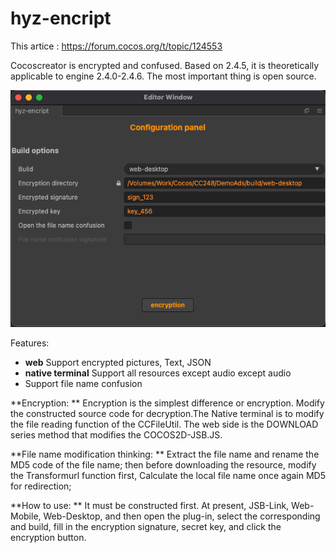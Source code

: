 # hyz-encript
This artice : https://forum.cocos.org/t/topic/124553

Cocoscreator is encrypted and confused. Based on 2.4.5, it is theoretically applicable to engine 2.4.0-2.4.6. The most important thing is open source.

![screenshot](https://raw.githubusercontent.com/hugleMr/hyz-encript-cocoscreator/master/screen-shot.png)


Features:
- **web** Support encrypted pictures, Text, JSON
- **native terminal** Support all resources except audio except audio
- Support file name confusion

**Encryption: **
Encryption is the simplest difference or encryption. Modify the constructed source code for decryption.The Native terminal is to modify the file reading function of the CCFileUtil. The web side is the DOWNLOAD series method that modifies the COCOS2D-JSB.JS.

**File name modification thinking: **
Extract the file name and rename the MD5 code of the file name; then before downloading the resource, modify the Transformurl function first,
Calculate the local file name once again MD5 for redirection;

**How to use: **
It must be constructed first. At present, JSB-Link, Web-Mobile, Web-Desktop, and then open the plug-in, select the corresponding and build, fill in the encryption signature, secret key, and click the encryption button.